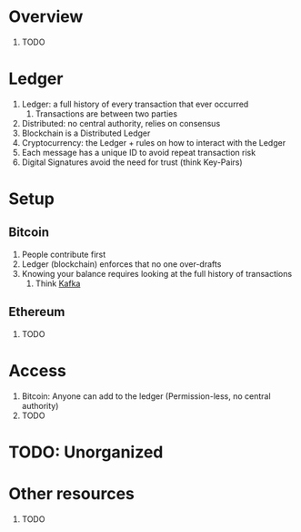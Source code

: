 # Overview
1. TODO


# Ledger
1. Ledger: a full history of every transaction that ever occurred
    1. Transactions are between two parties
1. Distributed: no central authority, relies on consensus
1. Blockchain is a Distributed Ledger
1. Cryptocurrency: the Ledger + rules on how to interact with the Ledger
1. Each message has a unique ID to avoid repeat transaction risk
1. Digital Signatures avoid the need for trust (think Key-Pairs)


# Setup

## Bitcoin
1. People contribute first
1. Ledger (blockchain) enforces that no one over-drafts
1. Knowing your balance requires looking at the full history of transactions
    1. Think [Kafka](../kafka/readme.md)


## Ethereum
1. TODO


# Access
1. Bitcoin: Anyone can add to the ledger (Permission-less, no central authority)
1. TODO


# TODO: Unorganized


# Other resources
1. TODO
